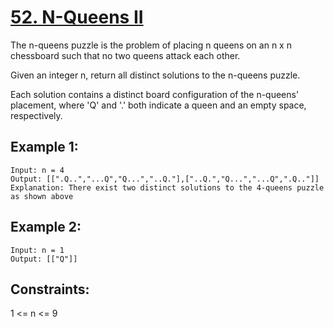 # [52. N-Queens II](https://leetcode.com/problems/n-queens-ii/)

The n-queens puzzle is the problem of placing n queens on an n x n chessboard such that no two queens attack each other.

Given an integer n, return all distinct solutions to the n-queens puzzle.

Each solution contains a distinct board configuration of the n-queens' placement, where 'Q' and '.' both indicate a queen and an empty space, respectively.

 

## Example 1:

```
Input: n = 4
Output: [[".Q..","...Q","Q...","..Q."],["..Q.","Q...","...Q",".Q.."]]
Explanation: There exist two distinct solutions to the 4-queens puzzle as shown above
```

## Example 2:
```
Input: n = 1
Output: [["Q"]]
```

## Constraints:

1 <= n <= 9